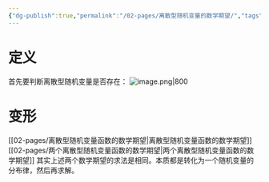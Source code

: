```yaml
---
{"dg-publish":true,"permalink":"/02-pages/离散型随机变量的数学期望/","tags":["personal/blog","概率论","概念"]}
---
```


# 定义
首先要判断离散型随机变量是否存在：
![image.png|800](https://yelanyanyu-img-bed.oss-cn-hangzhou.aliyuncs.com/img/blog/2024/06/20240613190841.png)

# 变形
[[02-pages/离散型随机变量函数的数学期望\|离散型随机变量函数的数学期望]]
[[02-pages/两个离散型随机变量函数的数学期望\|两个离散型随机变量函数的数学期望]]
其实上述两个数学期望的求法是相同。本质都是转化为一个随机变量的分布律，然后再求解。